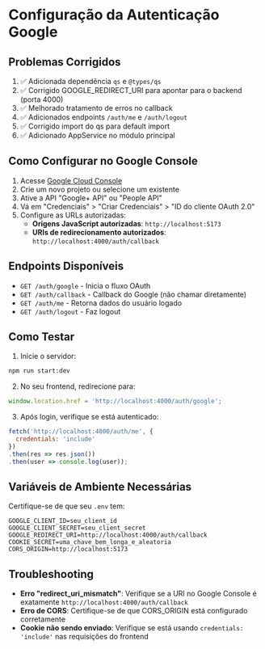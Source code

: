 # Configuração da Autenticação Google

## Problemas Corrigidos

1. ✅ Adicionada dependência `qs` e `@types/qs`
2. ✅ Corrigido GOOGLE_REDIRECT_URI para apontar para o backend (porta 4000)
3. ✅ Melhorado tratamento de erros no callback
4. ✅ Adicionados endpoints `/auth/me` e `/auth/logout`
5. ✅ Corrigido import do qs para default import
6. ✅ Adicionado AppService no módulo principal

## Como Configurar no Google Console

1. Acesse [Google Cloud Console](https://console.cloud.google.com/)
2. Crie um novo projeto ou selecione um existente
3. Ative a API "Google+ API" ou "People API"
4. Vá em "Credenciais" > "Criar Credenciais" > "ID do cliente OAuth 2.0"
5. Configure as URLs autorizadas:
   - **Origens JavaScript autorizadas**: `http://localhost:5173`
   - **URIs de redirecionamento autorizados**: `http://localhost:4000/auth/callback`

## Endpoints Disponíveis

- `GET /auth/google` - Inicia o fluxo OAuth
- `GET /auth/callback` - Callback do Google (não chamar diretamente)
- `GET /auth/me` - Retorna dados do usuário logado
- `GET /auth/logout` - Faz logout

## Como Testar

1. Inicie o servidor:
```bash
npm run start:dev
```

2. No seu frontend, redirecione para:
```javascript
window.location.href = 'http://localhost:4000/auth/google';
```

3. Após login, verifique se está autenticado:
```javascript
fetch('http://localhost:4000/auth/me', {
  credentials: 'include'
})
.then(res => res.json())
.then(user => console.log(user));
```

## Variáveis de Ambiente Necessárias

Certifique-se de que seu `.env` tem:
```
GOOGLE_CLIENT_ID=seu_client_id
GOOGLE_CLIENT_SECRET=seu_client_secret
GOOGLE_REDIRECT_URI=http://localhost:4000/auth/callback
COOKIE_SECRET=uma_chave_bem_longa_e_aleatoria
CORS_ORIGIN=http://localhost:5173
```

## Troubleshooting

- **Erro "redirect_uri_mismatch"**: Verifique se a URI no Google Console é exatamente `http://localhost:4000/auth/callback`
- **Erro de CORS**: Certifique-se de que CORS_ORIGIN está configurado corretamente
- **Cookie não sendo enviado**: Verifique se está usando `credentials: 'include'` nas requisições do frontend